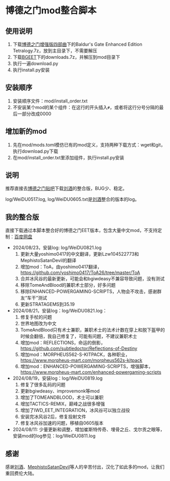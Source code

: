 # 博德之门mod整合脚本

## 使用说明

1. 下载[博德之门增强版四部曲](https://pan.baidu.com/s/1fKn2NvcNV9GfXjtB5pt9xA?pwd=BEET)下的Baldur's Gate Enhanced Edition Tetralogy.7z，放到主目录下，不需要解压
2. 下载[BGEET](https://pan.baidu.com/s/1g1sckBuwaS7rKaK_n8DRGg?pwd=2pkj)下的downloads.7z，并解压到mod目录下
3. 执行一遍download.py
4. 执行install.py安装

## 安装顺序

1. 安装顺序文件：mod/install_order.txt
2. 不安装某个mod的某个组件：在这行的开头插入`#`，或者将这行分号分隔的最后一部分改成0000

## 增加新的mod

1. 先在mod/mods.toml模仿已有的mod定义，支持两种下载方式：wget和git，执行download.py下载
2. 在mod/install_order.txt里添加组件，执行install.py安装

## 说明

推荐直接去[博德之门贴吧](http://c.tieba.baidu.com/p/9085661589)下载[刘酒](https://github.com/Lzw104522773)的整合版，BUG少、稳定。

log/WeiDU0517.log, log/WeiDU0605.txt是[刘酒](https://github.com/Lzw104522773)整合的版本的log。

## 我的整合版

直接下载通过本脚本整合好的博德之门EET版本，包含大量中文mod，不支持定制：[百度网盘](https://pan.baidu.com/s/1g1sckBuwaS7rKaK_n8DRGg?pwd=2pkj)
* 2024/08/23，安装log: log/WeiDU0821.log
  1. 更新大量yoshimo0417的中文翻译，更新Lzw104522773和MephistoSatanDevil的翻译
  2. 增加mod：ToA，由yoshimo0417翻译，https://github.com/yoshimo0417/ToA26/tree/master/ToA
  3. 合并冰风谷的最新更新，可能会和bgiwdeasy不兼容导致问题，没有测试
  4. 移除TomeAndBlood的兼职术士部分，好多问题
  5. 移除ENHANCED-POWERGAMING-SCRIPTS，人物会不攻击，感谢群友“车干”测试
  6. 更新STRATAGEMS到35.19
* 2024/08/21，安装log：log/WeiDU0821.log：
  1. 修复手杖的问题
  2. 世界地图改为中文
  3. TomeAndBlood只有术士兼职，兼职术士的法术计数在穿上和脱下盔甲的时候会翻倍，我自己修复了，可能有问题，不建议兼职术士
  4. 增加mod：REFLECTIONS，命运的倒影，https://github.com/subtledoctor/Reflections-of-Destiny
  5. 增加mod：MORPHEUS562-S-KITPACK，各种职业，https://www.morpheus-mart.com/morpheus562s-kitpack
  6. 增加mod：ENHANCED-POWERGAMING-SCRIPTS，增强脚本，https://www.morpheus-mart.com/enhanced-powergaming-scripts
* 2024/08/19，安装log：log/WeiDU0819.log
  1. 修复了很多乱码的问题
  2. 更新bgiwdeasy、improvemonk等mod
  3. 增加了TOMEANDBLOOD，术士可以兼职
  4. 增加TACTICS-REMIX，巅峰之战很多增强
  5. 增加了IWD_EET_INTEGRATION，冰风谷可以独立战役
  6. 安装完冰风谷2后，修复投射文件
  7. 修复冰风谷加速的问题，移植自0605版本
* 2024/08/11: 少量更新和调整，增加崔斯特传奇、埋骨之丘、戈尔贡之眼等，安装mod的log参见：log/WeiDU0811.log

## 感谢

感谢[刘酒](https://github.com/Lzw104522773)、[MephistoSatanDevil](https://github.com/MephistoSatanDevil)等人的辛苦付出，汉化了如此多的mod，让我们重回费伦大陆。
